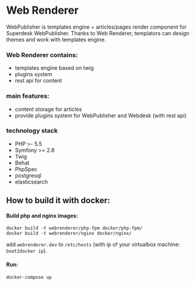 Web Renderer
==============

WebPublisher is templates engine + articles/pages render component for Superdesk WebPublisher. Thanks to Web Renderer, templators can design themes and work with templates engine.

### Web Renderer contains:

 * templates engine based on twig
 * plugins system
 * rest api for content

### main features:

* content storage for articles
* provide plugins system for WebPublisher and Webdesk (with rest api)


### technology stack

* PHP >- 5.5
* Symfony >= 2.8
* Twig 
* Behat
* PhpSpec
* postgresql
* elasticsearch

## How to build it with docker:

#### Build php and nginx images:

```
docker build -t webrenderer/php-fpm docker/php-fpm/
docker build -t webrenderer/nginx docker/nginx/
```

add ```webrenderer.dev``` to ```/etc/hosts``` (with ip of your virtualbox machine: ```boot2docker ip```).

#### Run:

```docker-compose up```